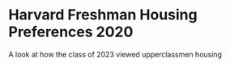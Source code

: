# Harvard Freshman Housing Preferences 2020

A look at how the class of 2023 viewed upperclassmen housing
